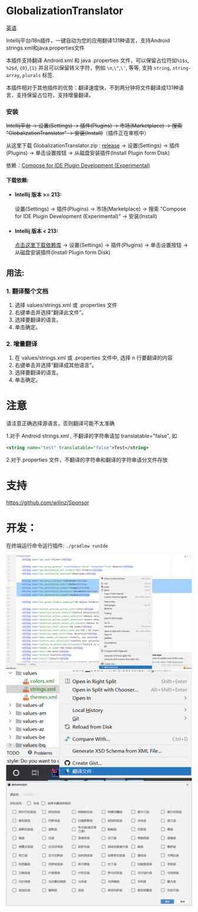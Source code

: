 # GlobalizationTranslator

[英语](README.md)

Intellij平台i18n插件，一键自动为您的应用翻译131种语言，支持Android strings.xml和java.properties文件

本插件支持翻译 Android.xml 和 java .properties 文件，可以保留占位符如```%1$s```, ```%2$d```, ```{0}```,```{1}``` 并且可以保留转义字符，例如 ```\n```,```\"```,```\'```, 等等, 支持 ```string```, ```string-array```, ```plurals``` 标签.

本插件相对于其他插件的优势：翻译速度快，不到两分钟将文件翻译成131种语言，支持保留占位符，支持增量翻译。

<h3>安装</h3>

~~Intellij平台 -> 设置(Settings) -> 插件(Plugins) -> 市场(Marketplace) -> 搜索 "GlobalizationTranslator" -> 安装(Install)~~（插件正在审核中）

从这里下载 GlobalizationTranslator.zip : [release](https://github.com/wilinz/globalization-translator/releases) -> 设置(Settings) -> 插件(Plugins) -> 单击设置按钮  -> 从磁盘安装插件(Install Plugin form Disk)

依赖：<a href="https://plugins.jetbrains.com/plugin/18439-compose-for-ide-plugin-development-experimental-">Compose for IDE Plugin Development (Experimental)</a>
<h4>下载依赖:</h4>

<ul>
    <li>
        <h4>
            Intellij 版本 >= 213:
        </h4>
        设置(Settings) -> 插件(Plugins) -> 市场(Marketplace) -> 搜索 "Compose for IDE Plugin Development (Experimental)" -> 安装(Install)
    </li>
    <li>
        <h4>
            Intellij 版本 < 213:
        </h4>
        <a href="https://github.com/wilinz/globalization-translator/releases/download/1.0.0/Compose_Intellij_Plugin_Base-0.1.0.zip">点击这里下载依赖库</a>
        -> 设置(Settings) -> 插件(Plugins) -> 单击设置按钮  -> 从磁盘安装插件(Install Plugin form Disk)
    </li>
</ul>

<h2>用法:</h2>
<h3>1. 翻译整个文档</h3>
<ol>
    <li>选择 values/strings.xml 或 .properties 文件</li>
    <li>右键单击并选择“翻译此文件”。</li>
    <li>选择要翻译的语言。</li>
    <li>单击确定。</li>
</ol>
<h3>2. 增量翻译</h3>
<ol>
    <li>在 values/strings.xml 或 .properties 文件中, 选择 n 行要翻译的内容</li>
    <li>右键单击并选择“翻译成其他语言”。</li>
    <li>选择要翻译的语言。</li>
    <li>单击确定。</li>
</ol>

# 注意

请注意正确选择源语言，否则翻译可能不太准确

1.对于 Android strings.xml , 不翻译的字符串请加 translatable="false", 
如 
```xml
<string name="test" translatable="false">Test</string>
```
2.对于.properties 文件，不翻译的字符串和翻译的字符串请分文件存放

# 支持
https://github.com/wilinz/Sponsor

# 开发：
在终端运行命令运行插件: `./gradlew runIde`

<img src="img/20220417014525.png"   />
<img src="img/20220417014733.png"  />
<img src="img/20220417014758.png"   />
